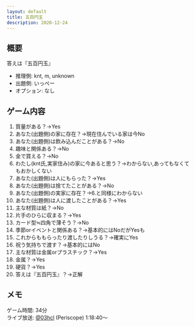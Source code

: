 ```yaml
---
layout: default
title: 五百円玉
description: 2020-12-24
---
```


## 概要

答えは『五百円玉』

- 推理側: knt, m, unknown
- 出題側: いっぺー
- オプション: なし

## ゲーム内容

1. 質量がある？→Yes
2. あなた(出題側)の家に存在？→現在住んでいる家は今No
3. あなた(出題側)は飲み込んだことがある？→No
4. 趣味と関係ある？→No
5. 金で買える？→No
6. わたし(knt氏,実家住み)の家に今あると思う？→わからない,あってもなくてもおかしくない
7. あなた(出題側)は人にもらった？→Yes
8. あなた(出題側)は捨てたことがある？→No
9. あなた(出題側)の実家に存在？→6.と同様にわからない
10. あなた(出題側)は人に渡したことがある？→Yes
11. 主な材質は紙？→No
12. 片手のひらに収まる？→Yes
13. カード型≒四角で薄そう？→No
14. 季節orイベントと関係ある？→基本的にはNoだがYesも
15. これからももらったり渡したりしうる？→確実にYes
16. 祝う気持ちで渡す？→基本的にはNo
17. 主な材質は金属orプラスチック？→Yes
18. 金属？→Yes
19. 硬貨？→Yes
20. 答えは『五百円玉』？→正解

## メモ

ゲーム時間: 34分  
ライブ放送: [@03hcl](https://www.periscope.tv/03hcl/1djGXqDbONVJZ?t=1h18m40s) (Periscope) 1:18:40～
